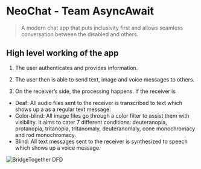 # NeoChat - Team AsyncAwait
>A modern chat app that puts inclusivity first and allows seamless conversation between the disabled and others.

## High level working of the app

1. The user authenticates and provides information.

2. The user then is able to send text, image and voice messages to others.

3. On the receiver’s side, the processing happens. If the receiver is
- Deaf: All audio files sent to the receiver is transcribed to text
which shows up a as a regular text message.
- Color-blind: All image files go through a color filter to assist
them with visibility. It aims to cater 7 different conditions:
deuteranopia, protanopia, tritanopia, tritanomaly,
deuteranomaly, cone monochromacy and rod
monochromacy.
- Blind: All text messages sent to the receiver is synthesized to
speech which shows up a voice message.

![BridgeTogether DFD](https://github.com/ani1609/NeoChat/assets/124783808/84ab96b1-841d-4efc-b87e-5dc5c20e535b)
